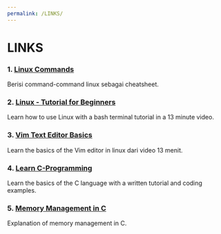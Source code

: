 ```yaml
---
permalink: /LINKS/
---
```

# LINKS
### 1. [Linux Commands](https://www.tutorialspoint.com/unix_commands/index.htm)
Berisi command-command linux sebagai cheatsheet.

### 2. [Linux - Tutorial for Beginners](https://youtu.be/BMGixkvJ-6w)
Learn how to use Linux with a bash terminal tutorial in a 13 minute video.

### 3. [Vim Text Editor Basics](https://youtu.be/bVwgwaDmZp4)
Learn the basics of the Vim editor in linux dari video 13 menit.

### 4. [Learn C-Programming](https://www.programiz.com/c-programming)
Learn the basics of the C language with a written tutorial and coding examples.

### 5. [Memory Management in C](https://eleceng.dit.ie/frank/IntroToC/Memory.html)
Explanation of memory management in C.
